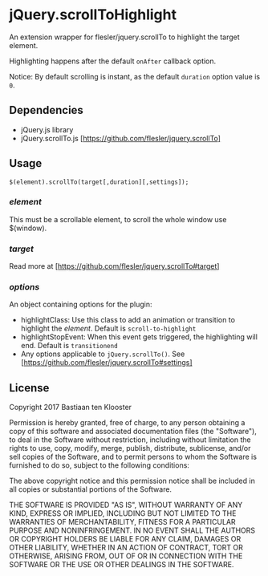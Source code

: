 # jQuery.scrollToHighlight

An extension wrapper for flesler/jquery.scrollTo to highlight the target element.

Highlighting happens after the default `onAfter` callback option.

Notice: By default scrolling is instant, as the default `duration` option value is `0`.

## Dependencies

-   jQuery.js library
-   jQuery.scrollTo.js [https://github.com/flesler/jquery.scrollTo]

## Usage

`$(element).scrollTo(target[,duration][,settings]);`

### *element*

This must be a scrollable element, to scroll the whole window use $(window).

### *target*

Read more at [https://github.com/flesler/jquery.scrollTo#target]

### *options*

An object containing options for the plugin:

-   highlightClass: Use this class to add an animation or transition to highlight the *element*. Default is `scroll-to-highlight`
-   highlightStopEvent: When this event gets triggered, the highlighting will end. Default is `transitionend`
-   Any options applicable to `jQuery.scrollTo()`. See [https://github.com/flesler/jquery.scrollTo#settings]

## License

Copyright 2017 Bastiaan ten Klooster

Permission is hereby granted, free of charge, to any person obtaining a copy of this software and associated documentation files (the "Software"), to deal in the Software without restriction, including without limitation the rights to use, copy, modify, merge, publish, distribute, sublicense, and/or sell copies of the Software, and to permit persons to whom the Software is furnished to do so, subject to the following conditions:

The above copyright notice and this permission notice shall be included in all copies or substantial portions of the Software.

THE SOFTWARE IS PROVIDED "AS IS", WITHOUT WARRANTY OF ANY KIND, EXPRESS OR IMPLIED, INCLUDING BUT NOT LIMITED TO THE WARRANTIES OF MERCHANTABILITY, FITNESS FOR A PARTICULAR PURPOSE AND NONINFRINGEMENT. IN NO EVENT SHALL THE AUTHORS OR COPYRIGHT HOLDERS BE LIABLE FOR ANY CLAIM, DAMAGES OR OTHER LIABILITY, WHETHER IN AN ACTION OF CONTRACT, TORT OR OTHERWISE, ARISING FROM, OUT OF OR IN CONNECTION WITH THE SOFTWARE OR THE USE OR OTHER DEALINGS IN THE SOFTWARE.
